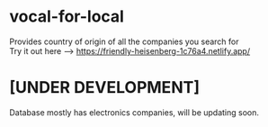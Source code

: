 # vocal-for-local  <br />
Provides country of origin of all the companies you search for <br />
Try it out here --> https://friendly-heisenberg-1c76a4.netlify.app/  <br />
# [UNDER DEVELOPMENT]  <br />
Database mostly has electronics companies, will be updating soon.  <br />

